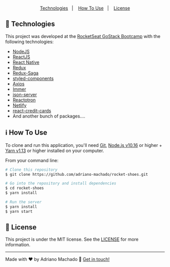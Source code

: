 <!-- ![Demo mobile](https://github.com/adriano-machado/demo-assets/blob/master/rocketShoesDemo.gif)-->
<br>
 <p align="center"> <a  href="#rocket-technologies">Technologies</a>&nbsp;&nbsp;&nbsp;|&nbsp;&nbsp;&nbsp;
   <a  href="#information_source-how-to-use">How To Use</a>&nbsp;&nbsp;&nbsp;|&nbsp;&nbsp;&nbsp;
  <a  href="#memo-license">License</a> </p>


## :rocket: Technologies

This project was developed at the [RocketSeat GoStack Bootcamp](https://rocketseat.com.br/bootcamp) with the following technologies:

- [NodeJS](https://nodejs.org)
- [ReactJS](https://reactjs.org/)
- [React Native](https://facebook.github.io/react-native/)
- [Redux](https://redux.js.org/)
- [Redux-Saga](https://redux-saga.js.org/)
- [styled-components](https://www.styled-components.com/)
- [Axios](https://github.com/axios/axios)
- [Immer](https://github.com/immerjs/immer)
- [json-server](https://github.com/typicode/json-server)
- [Reactotron](https://infinite.red/reactotron)
- [Netlify](https://www.netlify.com/)
- [react-credit-cards](https://github.com/amarofashion/react-credit-cards)
- And another bunch of packages....

## :information_source: How To Use 
To clone and run this application, you'll need [Git](https://git-scm.com), [Node.js v10.16][nodejs] or higher + [Yarn v1.13][yarn] or higher installed on your computer.

From your command line:

```bash
# Clone this repository
$ git clone https://github.com/adriano-machado/rocket-shoes.git

# Go into the repository and install dependencies
$ cd rocket-shoes
$ yarn install

# Run the server
$ yarn install
$ yarn start

```

## :memo: License

This project is under the MIT license. See the [LICENSE](https://github.com/adriano-machado/rocket-shoes/blob/master/LICENSE) for more information.

---

Made with ♥ by Adriano Machado :wave: [Get in touch!](https://www.linkedin.com/in/adriano-machado-303647161/)

[nodejs]: https://nodejs.org/
[yarn]: https://yarnpkg.com/
[vc]: https://code.visualstudio.com/
[vceditconfig]: https://marketplace.visualstudio.com/items?itemName=EditorConfig.EditorConfig
[vceslint]: https://marketplace.visualstudio.com/items?itemName=dbaeumer.vscode-eslint